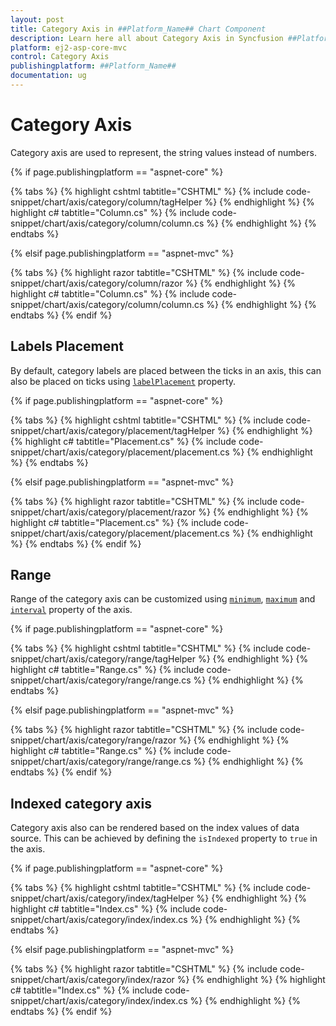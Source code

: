 ```yaml
---
layout: post
title: Category Axis in ##Platform_Name## Chart Component
description: Learn here all about Category Axis in Syncfusion ##Platform_Name## Chart component of Syncfusion Essential JS 2 and more.
platform: ej2-asp-core-mvc
control: Category Axis
publishingplatform: ##Platform_Name##
documentation: ug
---
```



# Category Axis

<!-- markdownlint-disable MD036 -->

Category axis are used to represent, the string values instead of numbers.

{% if page.publishingplatform == "aspnet-core" %}

{% tabs %}
{% highlight cshtml tabtitle="CSHTML" %}
{% include code-snippet/chart/axis/category/column/tagHelper %}
{% endhighlight %}
{% highlight c# tabtitle="Column.cs" %}
{% include code-snippet/chart/axis/category/column/column.cs %}
{% endhighlight %}
{% endtabs %}

{% elsif page.publishingplatform == "aspnet-mvc" %}

{% tabs %}
{% highlight razor tabtitle="CSHTML" %}
{% include code-snippet/chart/axis/category/column/razor %}
{% endhighlight %}
{% highlight c# tabtitle="Column.cs" %}
{% include code-snippet/chart/axis/category/column/column.cs %}
{% endhighlight %}
{% endtabs %}
{% endif %}



<!-- markdownlint-disable MD036 -->

## Labels Placement

<!-- markdownlint-disable MD036 -->

By default, category labels are placed between the ticks in an axis, this can also be placed on ticks using [`labelPlacement`](https://help.syncfusion.com/cr/aspnetcore-js2/Syncfusion.EJ2.Charts.ChartAxis.html#Syncfusion_EJ2_Charts_ChartAxis_LabelPlacement) property.

{% if page.publishingplatform == "aspnet-core" %}

{% tabs %}
{% highlight cshtml tabtitle="CSHTML" %}
{% include code-snippet/chart/axis/category/placement/tagHelper %}
{% endhighlight %}
{% highlight c# tabtitle="Placement.cs" %}
{% include code-snippet/chart/axis/category/placement/placement.cs %}
{% endhighlight %}
{% endtabs %}

{% elsif page.publishingplatform == "aspnet-mvc" %}

{% tabs %}
{% highlight razor tabtitle="CSHTML" %}
{% include code-snippet/chart/axis/category/placement/razor %}
{% endhighlight %}
{% highlight c# tabtitle="Placement.cs" %}
{% include code-snippet/chart/axis/category/placement/placement.cs %}
{% endhighlight %}
{% endtabs %}
{% endif %}



## Range

Range of the category axis can be customized using [`minimum`](https://help.syncfusion.com/cr/aspnetcore-js2/Syncfusion.EJ2.Charts.ChartAxis.html#Syncfusion_EJ2_Charts_ChartAxis_Minimum), [`maximum`](https://help.syncfusion.com/cr/aspnetcore-js2/Syncfusion.EJ2.Charts.ChartAxis.html#Syncfusion_EJ2_Charts_ChartAxis_Maximum) and [`interval`](https://help.syncfusion.com/cr/aspnetcore-js2/Syncfusion.EJ2.Charts.ChartAxis.html#Syncfusion_EJ2_Charts_ChartAxis_Interval) property of the axis.

{% if page.publishingplatform == "aspnet-core" %}

{% tabs %}
{% highlight cshtml tabtitle="CSHTML" %}
{% include code-snippet/chart/axis/category/range/tagHelper %}
{% endhighlight %}
{% highlight c# tabtitle="Range.cs" %}
{% include code-snippet/chart/axis/category/range/range.cs %}
{% endhighlight %}
{% endtabs %}

{% elsif page.publishingplatform == "aspnet-mvc" %}

{% tabs %}
{% highlight razor tabtitle="CSHTML" %}
{% include code-snippet/chart/axis/category/range/razor %}
{% endhighlight %}
{% highlight c# tabtitle="Range.cs" %}
{% include code-snippet/chart/axis/category/range/range.cs %}
{% endhighlight %}
{% endtabs %}
{% endif %}



## Indexed category axis

Category axis also can be rendered based on the index values of data source. This can be achieved by defining the `isIndexed` property to `true` in the axis.

{% if page.publishingplatform == "aspnet-core" %}

{% tabs %}
{% highlight cshtml tabtitle="CSHTML" %}
{% include code-snippet/chart/axis/category/index/tagHelper %}
{% endhighlight %}
{% highlight c# tabtitle="Index.cs" %}
{% include code-snippet/chart/axis/category/index/index.cs %}
{% endhighlight %}
{% endtabs %}

{% elsif page.publishingplatform == "aspnet-mvc" %}

{% tabs %}
{% highlight razor tabtitle="CSHTML" %}
{% include code-snippet/chart/axis/category/index/razor %}
{% endhighlight %}
{% highlight c# tabtitle="Index.cs" %}
{% include code-snippet/chart/axis/category/index/index.cs %}
{% endhighlight %}
{% endtabs %}
{% endif %}

